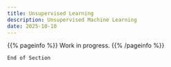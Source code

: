 ```yaml
---
title: Unsupervised Learning
description: Unsupervised Machine Learning
date: 2025-10-10
---
```


{{% pageinfo %}}
Work in progress.
{{% /pageinfo %}}



```End of Section```